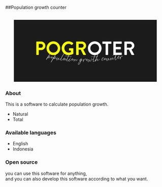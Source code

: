 ##Population growth counter
<section id="readme.md">
<center>
  <br />
 <a href="https://github.com/Wahyunaa/population-growth-counter"><img src="assets/img/logo.jpg" alt="logo" width="450"/></a>
 </center>
 </section>
 <section id="About">
<h3>About</h3>
<p>This is a software to calculate population growth.</p>
<ul>
  <li>Natural</li>
  <li>Total</li>
</ul>
</section>
<h3>Available languages</h3>
 <ul>
   <li>English</li>
   <li>Indonesia</li>
 </ul>
<section id="open-source">
<h3>Open source</h3>
<p>you can use this software for anything, <br />and you can also develop this software according to what you want.</p>
</section>
